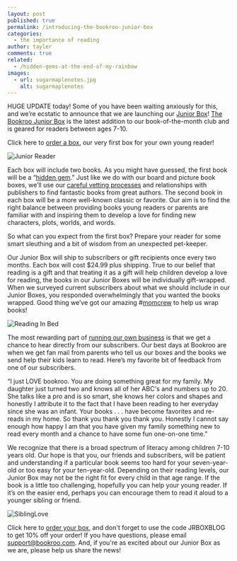 ```yaml
---
layout: post
published: true
permalink: /introducing-the-bookroo-junior-box
categories:
  - the importance of reading
author: tayler
comments: true
related:
  - /hidden-gems-at-the-end-of-my-rainbow
images:
  - url: sugarmaplenotes.jpg
    alt: sugarmaplenotes
---
```

HUGE UPDATE today! Some of you have been waiting anxiously for this, and we’re ecstatic to announce that we are launching our [Junior Box](https://www.google.com/url?hl=en&q=https://bookroo.com/junior-box&source=gmail&ust=1503611469714000&usg=AFQjCNG02_JzXsiyp8YyeQiBCU7B8bg2eQ "Junior Box")! [The Bookroo Junior Box](https://www.google.com/url?hl=en&q=https://bookroo.com/junior-box&source=gmail&ust=1503611469714000&usg=AFQjCNG02_JzXsiyp8YyeQiBCU7B8bg2eQ "Junior Box") is the latest addition to our book-of-the-month club and is geared for readers between ages 7-10. 

Click here to [order a box](https://www.google.com/url?hl=en&q=https://bookroo.com/junior-box&source=gmail&ust=1503611469714000&usg=AFQjCNG02_JzXsiyp8YyeQiBCU7B8bg2eQ "Junior Box"), our very first box for your own young reader!

![Junior Reader]({{site.baseurl}}/assets/img/posts/JuniorReader.jpg)

Each box will include two books. As you might have guessed, the first book will be a “[hidden gem](http://blog.bookroo.com/hidden-gems-at-the-end-of-my-rainbow "Hidden Gems at the End of My Rainbow").” Just like we do with our board and picture book boxes, we’ll use our [careful vetting processes](http://blog.bookroo.com/inside-the-bookroo-review-process "Inside the Bookroo Review Process") and relationships with publishers to find fantastic books from great authors. The second book in each box will be a more well-known classic or favorite. Our aim is to find the right balance between providing books young readers or parents are familiar with and inspiring them to develop a love for finding new characters, plots, worlds, and words.

So what can you expect from the first box? Prepare your reader for some smart sleuthing and a bit of wisdom from an unexpected pet-keeper.

Our Junior Box will ship to subscribers or gift recipients once every two months. Each box will cost $24.99 plus shipping. True to our belief that reading is a gift and that treating it as a gift will help children develop a love for reading, the books in our Junior Boxes will be individually gift-wrapped. When we surveyed current subscribers about what we should include in our Junior Boxes, you responded overwhelmingly that you wanted the books wrapped. Good thing we’ve got our amazing #[momcrew](http://blog.bookroo.com/behind-the-scenes-at-bookroo "Behind the Scenes at Bookroo") to help us wrap books!

![Reading In Bed]({{site.baseurl}}/assets/img/posts/Readinginbed.jpg)


The most rewarding part of [running our own business](https://www.google.com/url?hl=en&q=http://blog.bookroo.com/the-who-behind-bookroo&source=gmail&ust=1503611469714000&usg=AFQjCNFMrCNdXtV6DvmD_M_XZHb1AkLyfQ "The Who Behind Bookroo") is that we get a chance to hear directly from our subscribers. Our best days at Bookroo are when we get fan mail from parents who tell us our boxes and the books we send help their kids learn to read. Here’s my favorite bit of feedback from one of our subscribers.

“I just LOVE bookroo. You are doing something great for my family. My daughter just turned two and knows all of her ABC's and numbers up to 20. She talks like a pro and is so smart, she knows her colors and shapes and honestly I attribute it to the fact that I have been reading to her everyday since she was an infant. Your books . . . have become favorites and re-reads in my home. So thank you thank you thank you. Honestly I cannot say enough how happy I am that you have given my family something new to read every month and a chance to have some fun one-on-one time.”

We recognize that there is a broad spectrum of literacy among children 7-10 years old. Our hope is that you, our friends and subscribers, will be patient and understanding if a particular book seems too hard for your seven-year-old or too easy for your ten-year-old. Depending on their reading levels, our Junior Box may not be the right fit for every child in that age range. If the book is a little too challenging, hopefully you can help your young reader. If it’s on the easier end, perhaps you can encourage them to read it aloud to a younger sibling or friend.

![SiblingLove]({{site.baseurl}}/assets/img/posts/SiblingLove.jpg)

Click here to [order your box](https://www.google.com/url?hl=en&q=https://bookroo.com/junior-box&source=gmail&ust=1503611469714000&usg=AFQjCNG02_JzXsiyp8YyeQiBCU7B8bg2eQ "Junior Box"), and don't forget to use the code JRBOXBLOG to get 10% off your order! If you have questions, please email support@bookroo.com. And, if you're as excited about our Junior Box as we are, please help us share the news!
